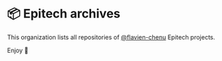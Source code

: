 # 📦 Epitech archives

This organization lists all repositories of [@flavien-chenu](https://github.com/flavien-chenu) Epitech projects.

Enjoy 👋
